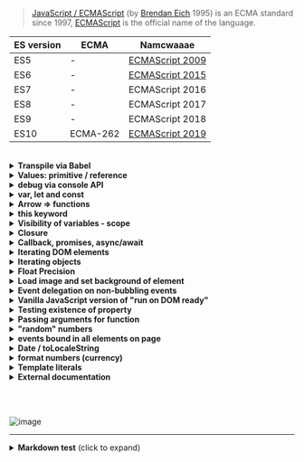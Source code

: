 
> [JavaScript / ECMAScript](https://en.wikipedia.org/wiki/JavaScript) (by [Brendan Eich](https://en.wikipedia.org/wiki/Brendan_Eich) 1995) is an ECMA standard since 1997, [ECMAScript](https://en.wikipedia.org/wiki/ECMAScript) is the official name of the language.


| ES version | ECMA | Namcwaaae |
|---|---|---|
| ES5  | - | [ECMAScript 2009](https://www.w3schools.com/js/js_es5.asp) |
| ES6  | - | [ECMAScript 2015](https://www.w3schools.com/js/js_es6.asp) |
| ES7  | - | ECMAScript 2016 |
| ES8  | - | ECMAScript 2017 |
| ES9  | - | ECMAScript 2018 |
| ES10 | ECMA-262 | [ECMAScript 2019](https://www.ecma-international.org/ecma-262/10.0/index.html) |


<br/>


<details><summary><strong>Transpile via Babel</strong></summary>

[Babel](https://babeljs.io/repl) is a toolchain that is mainly used to convert ECMAScript 2015+ code into a backwards compatible version of JavaScript in current and older browsers or environments. 

          ES6        |      ES5
    -----------------+--------------------
    const a = 123;   |  "use strict";
                     |  var a = 123;
    -----------------+--------------------
    
</details>


<details><summary><strong>Values: primitive / reference</strong></summary>
	
* _Primitive values_ are immutable and **shared by copy**: 
[undefined](https://developer.mozilla.org/de/docs/Web/JavaScript/Reference/Global_Objects/undefined), 
[String](https://developazer.mozilla.org/de/docs/Web/JavaScript/Reference/Global_Objects/String), 
[Number](https://developer.mozilla.org/de/docs/Web/JavaScript/Reference/Global_Objects/Number), 
[Boolean](https://developer.mozilla.org/de/docs/Web/JavaScript/Reference/Global_Objects/Boolean), 
[Symbol](https://developer.mozilla.org/de/docs/Web/JavaScript/Reference/Global_Objects/Symbol), 
[BigInt](https://developer.mozilla.org/de/docs/Web/JavaScript/Reference/Global_Objects/BigInt)

* _Reference value_ are mutable and **shared by reference**: 
[Object](https://developer.mozilla.org/de/docs/Web/JavaScript/Reference/Global_Objects/Object), 
[Array](https://developer.mozilla.org/en-US/docs/Web/JavaScript/Reference/Global_Objects/Array), 
[Functions](https://developer.mozilla.org/en-US/docs/Web/JavaScript/Guide/Functions)

</details>

<details><summary><strong>debug via console API</strong></summary>

* console.clear(): clear console
* console.log() / .debug() / .warn() / .error(): use **%c** directive to apply CSS style
```javascript
console.warn("abc");
console.log("%s %d", "int", 1.555);
console.log("%s %.1f", "float", 1.555);
console.error("Error %o: ", { keyA: 'valA', keyB: 123, keyC: ["a", "b", "c"] } );
console.log('%c big ABC', 'font-size:x-large;color:#f00;')
```
* console.table():
```javascript
console.table({ keyA: 'valA', keyB: 123, keyC: ["a", "b", "c"] } );
```
* console.dir(): prints interactive list of object properties
```javascript
console.dir({ keyA: 'valA', keyB: ["a", "b", "c"] } );
```
* console.group() / .groupEnd() / .groupCollapsed():
```javascript
console.log("START");
console.groupCollapsed("group 1") ; console.log("1 a") ; console.log("1 b") ; console.groupEnd();
console.log("END");
```
* console.count() / .countReset(): log number of times this line has been called (with the given label)
```javascript
console.count("count a");
```
* console.time() / .timeEnd()
```javascript
const longArray = Array.from({ length: 10000000 }, (_, i) => i);

console.time("forof-loop");
for (const value of longArray) {;}
console.timeEnd("forof-loop");

console.time("for-loop");
for (let i = 0; i < longArray.length; i++) {;}
console.timeEnd("for-loop");

console.time("foreach-loop");
longArray.forEach(element => {;});
console.timeEnd("foreach-loop");
```
* console.memory: heap size status

[developer.mozilla.org - Console](https://developer.mozilla.org/en-US/docs/Web/API/Console/)

</details>


<details><summary><strong>var, let and const</strong></summary>

> Before ES6: only _var_ was available!
Since ES6 _const_ and _let_: let is block scoped, no need for _var_ anymore! 

That means that a variable created with the let keyword is available inside the “block” that it was created in as well as any nested blocks. When I say “block”, I mean anything surrounded by a curly brace {} like in a for loop or an if statement.

+ var: function scoped ; undefined when accessing a variable before it's declared
+ let: block scoped ; ReferenceError when accessing a variable before it's declared
+ const: block scoped ; ReferenceError when accessing a variable before it's declared ; can't be reassigned

</details>


<details><summary><strong>Arrow => functions</strong></summary>

Arrow functions are a concise method of declaring anonymous functions in JS.

Arrow function inherit _this_ from the scope they were defined in.

```javascript
// vanilla anonymous function
someMethod(1, function () {    // has no name
   console.log('called');
});

// anonymous arrow function
someMethod(1, () => {          // has no name
   console.log('called');
});
```

</details>


<details><summary><strong>this keyword</strong></summary>

_this_ points to the surrounding execution context == "on what the function was called"

```javascript
const myButton = document.querySelector('some-button');

myButton.addEventListener('click', function() {
  console.log(this);  // => this refer to the element on which the event occurs
});
```

</details>


<details><summary><strong>Visibility of variables - scope</strong></summary>

* **global**:   variables defined outside of any function or block statement

* **function**: var variables defined inside of a function

* **block**:    let / const variables defined inside an block


</details>


<details><summary><strong>Closure</strong></summary>

> In JavaScript every function closes over its environment on creation

**Anonymous Closures**
A anonymous function which executes immediately. All code that runs inside the function lives in a closure, which provides privacy and state throughout the lifetime of the application.

```javascript
(function () {
	// ... all vars and functions are in this scope only
	// still maintains access to all globals
}());
```

```javascript
var test;

function fDelay() {
   setTimeout(function () {
      alert('test=' + test);
   }, 2222);
}

test = 'abc';
fDelay();
test = 'xyz';

// => alert: test=xyz
// because the value is looked up when needed and not when the closure is created
```

</details>


<details><summary><strong>Callback, promises, async/await</strong></summary>

JavaScript is single-threaded, that means only capable of doing one thing at the same time -> asynchronous tasks are handled by it's environment (web browser, NodeJS runtime, ...)

The biggest advantage of Promises over callbacks is readability and chainability.

An async function is 'just' a fancy promise wrapper, which means, the async/await code and the Promise code, are functionally equivalent.

```javascript
setTimeout(callFunction, 5000);   // callback function handed over to the web browser


      Promises                 |      pure callback
-------------------------------+------------------------------------
fetch('data.com/abc')          |  fetch('data.com/abc')
   .then(response => {         |     response => {
      return response.json();  |        response.json(data => {
   })                          |           console.log(data);
   .then(data => {             |           // other nested callbacks
      console.log(data);       |        });
   })                          |      },
   .catch(e => {               |      e => {
      console.error(e);        |         console.error(e);
   });                         |      }
                               |   ); 
-------------------------------+------------------------------------

async function makeHttpRequest(url) { ... }
try {
   const data = await makeHttpRequest('data.com/abc');
   console.log(data);
} catch (e) {
   console.error(e);
}
```

</details>


<details><summary><strong>Iterating DOM elements</strong></summary>

* __for loop__: supported in all browsers
```javascript
const allimg = document.querySelectorAll("img");
const allimgLen = allimg.length;
for (var i = 0; i < allimgLen; i++) {
   console.log('image: ', allimg[i]);
}
```


* __forEach loop__: supported in modern browsers, but not in IE11 and below
```javascript
const allimg = document.querySelectorAll("img");
allimg.forEach(actimg => {
   console.log('image: ', actimg);
});
```


* __for-of loop__: in modern browsers, but not in IE11 and below
```javascript
const allimg = document.querySelectorAll("img");
for (const actimg of allimg) {
   console.log('image: ', actimg);
}
```

* __for-of {values()|entries()|keys()} loop__: iterators are ES2015 specific
```javascript
const allimg = document.querySelectorAll("img");
for (const actimg of allimg.values()) {
   console.log('image: ', actimg);
};
```

</details>


<details><summary><strong>Iterating objects</strong></summary>


* __for…in loop__ => fastest version
```javascript
for (const key in obj) {
  if (obj.hasOwnProperty(key)) {
     console.log(key + " -> " + obj[key]);     
  }
}
```

* __Object.keys__ => slower than for…in
```javascript
Object.keys(obj).forEach(function (key) {
   console.log(key + " -> " + obj[key]);
});
Object.keys(obj).forEach(key => {
   console.log(key + " -> " +   obj[key]);     
});
```

* __Object.entries__ => slowest
```javascript
Object.entries(obj).forEach(entry => {
   console.log(entry[0]+ " -> " + entry[1]);
});
```

* __Object example__
```javascript
var obj= { 
   keyA: 'valueA',  
   keyB: 'valueB',
   keyC: 123,
   fPrintData: function() {
      for (const key in obj) {
         if (obj.hasOwnProperty(key)) {
            if ((typeof obj[key] === 'string') || (typeof obj[key] === 'number')) {
               console.log(key + " -> " +  obj[key]);     
            }
         }
      }
   }
};
// ---
var keyName1="myKey1";
var obj= { 
   [keyName1]: 'valueA',  
   keyB: 'valueB',
   keyC: 123,
   keyD: ["a", "b", "c"]
};

console.table(obj);
console.log(JSON.stringify(obj,null,2));
console.log(obj);
```

</details>


<details><summary><strong>Float Precision</strong></summary>

```javascript
var a=-0.34;
var b=1.20;

x=(a+b);
alert(x);
alert(x.toPrecision(10));
alert((x.toPrecision(10)).replace(/0*$/, ''));
```

</details>


<details><summary><strong>Load image and set background of element</strong></summary>

```javascript
var aElem, elemStyle, imgSrc, image;

aElem = document.getElementById("someElementId");
elemStyle = elem.style;
imgSrc = "someImageWithPath.jpeg";
image = new Image();
image.onload = function () {
   setTimeout(function () {
      elemStyle.backgroundImage = "url(" + imgSrc + ")";
      elemStyle.backgroundPosition = "0 0";
      image = null;
   }, 111);
};
image.src = imgSrc;
```

</details>


<details><summary><strong>Event delegation on non-bubbling events</strong></summary>

events like focus, blur, load, unload, change, reset, scroll,... need third argument of addEventListener "useCapture" to capture events that happen in the parent. Following example does not work without true at the end!
```javascript
document.addEventListener('focus', function (event) {
   console.log('something came into focus: ' + event.target);
}, true);
```
[JavaScript events](https://developer.mozilla.org/en-US/docs/Web/Events)


</details>


<details><summary><strong>Vanilla JavaScript version of "run on DOM ready"</strong></summary>

```javascript
function fVanillaJsDomReady(fn) {
   if (document.attachEvent ? document.readyState === "complete" : document.readyState !== "loading") {
      fn();
   } else {
      document.addEventListener("DOMContentLoaded", fn);
   }
}

fVanillaJsDomReady(function () { 
   console.log("DOM ready ...");
}
```

</details>


<details><summary><strong>Testing existence of property</strong></summary>

// BAD: This will cause an error in code when foo is undefined  
```javascript
if (foo) {  
   doSomething();  
}  
```
 
// GOOD: This doesn't cause any errors. However, even when  
// foo is set to NULL or false, the condition validates as true  
```javascript
if (typeof foo != "undefined") {  
   doSomething();  
} 
```
 
// BETTER: This doesn't cause any errors and in addition  
// values NULL or false won't validate as true  
```javascript
if (window.foo) {  
   doSomething();  
}  
```

</details>


<details><summary><strong>Passing arguments for function</strong></summary>

JavaScript [arguments](https://developer.mozilla.org/en-US/docs/Web/JavaScript/Reference/Functions/arguments)

```javascript
function fDoSomething() {
   if (!arguments[0]) {   // leave if nothing is passed
      return false;
   }

   var oArgs = arguments[0],
       arg0 = oArgs.arg0 || "NO-ARG0",
       arg1 = oArgs.arg1 || "NO-ARG1",
       arg2 = oArgs.arg2 || -1,
       arg3 = oArgs.arg3 || [],
       arg4 = oArgs.arg4 || false;

    console.log("arg0=", arg0, "  arg1=", arg1, "  arg2=", arg2, "  arg3=", arg3, "  arg4=", arg4);
}

fDoSomething({
   arg1: "foo",
   arg2: 5,
   arg4: false
}); 
```

</details>


<details><summary><strong>"random" numbers</strong></summary>

```javascript

let maxVal = 99;
for (let i = 0; i < 11; i++) {
   setTimeout(() => console.log("random value " + i + ": " + (new Date() % maxVal) + "  /  " + (Math.floor(Math.random()*maxVal))), 1000)
}
```

</details>




<details><summary><strong>events bound in all elements on page</strong></summary>
	
```javascript
Array.from(document.querySelectorAll('*'))
  .reduce(function(pre, dom){
    var evtObj = getEventListeners(dom)
    Object.keys(evtObj).forEach(function (evt) {
      if (typeof pre[evt] === 'undefined') {
        pre[evt] = 0
      }
      pre[evt] += evtObj[evt].length
    })
    return pre
  }, {})
```

</details>





<details><summary><strong>Date / toLocaleString </strong></summary>
	
```javascript
var dm= Date.now();  // number of milliseconds elapsed since January 1, 1970 00:00:00 UTC.
var d= new Date();
var opt = { weekday: 'long', year: 'numeric', month: 'long', day: 'numeric', hour: 'numeric', minute: 'numeric', second: 'numeric', hour12: false };
opt.timeZone = 'UTC';
opt.timeZoneName = 'short';

console.log(": milliseconds since 1.1.1970 ", dm);
console.log(": current Date()=", d);
console.log(": UTC time zone diff to local machine time=", d.getTimezoneOffset()); 
console.log(": A: ", d.toLocaleString(navigator.language || 'de-DE', opt));
console.log(": B: ", d.toString());
console.log(": C: ", d.toDateString());
console.log(": D: ", d.toGMTString());
console.log(": E: ", d.toLocaleDateString());
console.log(": F: ", d.toISOString());
console.log(": G: ", d.toTimeString());
```

+ https://developer.mozilla.org/en-US/docs/Web/JavaScript/Reference/Global_Objects/Date/toLocaleString

</details>



<details><summary><strong>format numbers (currency)</strong></summary>
	
```javascript
var number = 123456.78987654321;
console.log(number.toLocaleString('de-DE', { style: 'currency', currency: 'EUR', maximumFractionDigits: 4 }));
```

+ https://developer.mozilla.org/en-US/docs/Web/JavaScript/Reference/Global_Objects/Number/toLocaleString

</details>


<details><summary><strong>Template literals</strong></summary>
enclosed by the backtick ` (grave accent) character instead of double or single quotes.


```javascript
let a = 10;
let b = 20;
console.log(`a=${a} b=${b} =>
SUM=${a + b}`);

//---

console.log(String.raw`Hi\n${2+3}!`);
```

</details>





<details><summary><strong>External documentation</strong></summary>
	
+ https://www.w3schools.com/js/
+ https://plainjs.com/
+ https://air.ghost.io/js-things-i-never-knew-existed/amp/
+ https://developer.mozilla.org/en-US/docs/Web/JavaScript/Data_structures
+ [A list of funny and tricky JavaScript examples](https://github.com/denysdovhan/wtfjs/blob/master/README.md#-motivation)
+ [JAMstack WTF](https://jamstack.wtf/)
+ https://mbeaudru.github.io/modern-js-cheatsheet/
+ https://v8.dev/blog/cost-of-javascript-2019
+ [Creating a Promise around an old callback API](https://developer.mozilla.org/en-US/docs/Web/JavaScript/Guide/Using_promises#Creating_a_Promise_around_an_old_callback_API)

+ Chrome Snippets
	+ https://developers.google.com/web/tools/chrome-devtools/javascript/snippets
	+ https://bgrins.github.io/devtools-snippets/
	+ https://github.com/bahmutov/code-snippets

</details>

<br/><br/>

![image](https://upload.wikimedia.org/wikipedia/commons/thumb/6/6a/JavaScript-logo.png/240px-JavaScript-logo.png)

---

<details>
<summary><strong>Markdown test</strong> (click to expand)</summary>
<p>

[github md guide](https://guides.github.com/features/mastering-markdown/)

[:smile: :confused: :thumbsup: :thumbsdown: :globe_with_meridians: :stopwatch: :calling: :computer: :keyboard: :blue_book: :email: :memo: :arrow_up: :arrow_right: :top: :end: :bangbang: :white_check_mark: :keycap_ten: :red_circle: :large_orange_diamond: :heavy_check_mark: ](https://github.com/ikatyang/emoji-cheat-sheet/blob/master/README.md)

# Heading 1
## Heading 2
### Heading 3
#### Heading 4
##### Heading 5
###### Heading 6

**bold** *italic* ~~strikethrough~~
<span style="color:#e11d21;">Color Syntax</span>

> block quote
>> block quote (2 depth)
>>> block quote (3 depth)

* list
    * list indented
1. ordered
2. list
    1. ordered list
    2. indented

- [ ] task
- [x] list completed

`inline code`

    code block
```js
console.log("fenced code block");
```
<pre>**HTML block**</pre>

| table | head |
| ----  | ---- |
| table | body |
</p>
</details>

